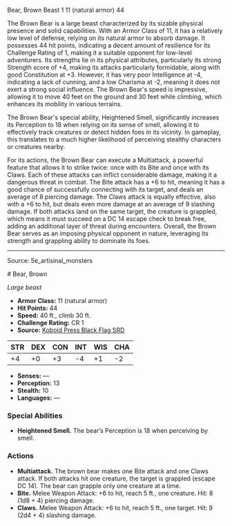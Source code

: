 <MonsterName/>Bear, Brown</MonsterName>
<CreatureType/>Beast</CreatureType>
<CR/>1</CR>
<AC/>11 (natural armor)</AC>
<HP/>44</HP>
<summary>The Brown Bear is a large beast characterized by its sizable physical presence and solid capabilities. With an Armor Class of 11, it has a relatively low level of defense, relying on its natural armor to absorb damage. It possesses 44 hit points, indicating a decent amount of resilience for its Challenge Rating of 1, making it a suitable opponent for low-level adventurers. Its strengths lie in its physical attributes, particularly its strong Strength score of +4, making its attacks particularly formidable, along with good Constitution at +3. However, it has very poor Intelligence at -4, indicating a lack of cunning, and a low Charisma at -2, meaning it does not exert a strong social influence. The Brown Bear's speed is impressive, allowing it to move 40 feet on the ground and 30 feet while climbing, which enhances its mobility in various terrains.</summary>

<detail>

The Brown Bear's special ability, Heightened Smell, significantly increases its Perception to 18 when relying on its sense of smell, allowing it to effectively track creatures or detect hidden foes in its vicinity. In gameplay, this translates to a much higher likelihood of perceiving stealthy characters or creatures nearby.

For its actions, the Brown Bear can execute a Multiattack, a powerful feature that allows it to strike twice: once with its Bite and once with its Claws. Each of these attacks can inflict considerable damage, making it a dangerous threat in combat. The Bite attack has a +6 to hit, meaning it has a good chance of successfully connecting with its target, and deals an average of 8 piercing damage. The Claws attack is equally effective, also with a +6 to hit, but deals even more damage at an average of 9 slashing damage. If both attacks land on the same target, the creature is grappled, which means it must succeed on a DC 14 escape check to break free, adding an additional layer of threat during encounters. Overall, the Brown Bear serves as an imposing physical opponent in nature, leveraging its strength and grappling ability to dominate its foes.</detail>



---

Source: 5e_artisinal_monsters

<statblock>
# Bear, Brown

*Large beast*

- **Armor Class:** 11 (natural armor)
- **Hit Points:** 44
- **Speed:** 40 ft., climb 30 ft.
- **Challenge Rating:** CR 1
- **Source:** [Kobold Press Black Flag SRD](https://koboldpress.com/black-flag-roleplaying/)

| STR | DEX | CON | INT | WIS | CHA |
| --- | --- | --- | --- | --- | --- |
| +4 | +0 | +3 | -4 | +1 | -2 |

- **Senses:** —
- **Perception:** 13
- **Stealth:** 10
- **Languages:** —

### Special Abilities

- **Heightened Smell.** The bear’s Perception is 18 when perceiving by smell.

### Actions

- **Multiattack.** The brown bear makes one Bite attack and one Claws attack. If both attacks hit one creature, the target is grappled (escape DC 14). The bear can grapple only one creature at a time.
- **Bite.** Melee Weapon Attack: +6 to hit, reach 5 ft., one creature. Hit: 8 (1d8 + 4) piercing damage.
- **Claws.** Melee Weapon Attack: +6 to hit, reach 5 ft., one target. Hit: 9 (2d4 + 4) slashing damage.

</statblock>


